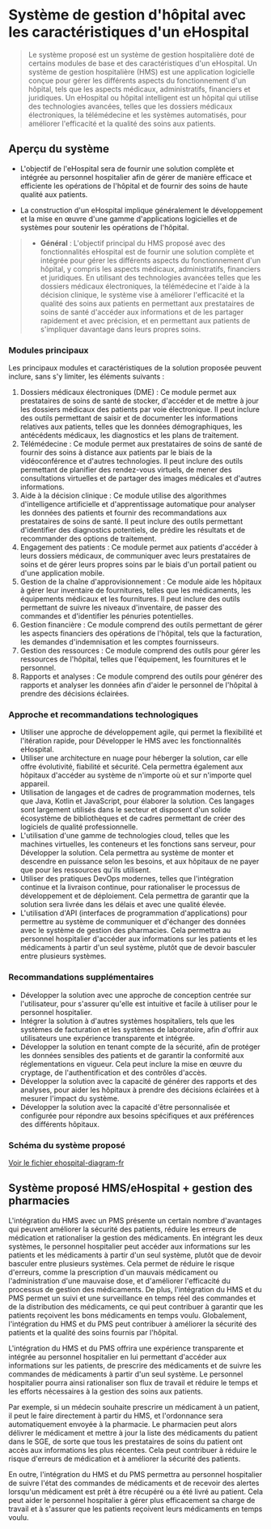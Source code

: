 # Système de gestion d'hôpital avec les caractéristiques d'un eHospital

> Le système proposé est un système de gestion hospitalière doté de certains modules de base et des caractéristiques d'un eHospital. Un système de gestion hospitalière (HMS) est une application logicielle conçue pour gérer les différents aspects du fonctionnement d'un hôpital, tels que les aspects médicaux, administratifs, financiers et juridiques. Un eHospital ou hôpital intelligent est un hôpital qui utilise des technologies avancées, telles que les dossiers médicaux électroniques, la télémédecine et les systèmes automatisés, pour améliorer l'efficacité et la qualité des soins aux patients.

## Aperçu du système

- L'objectif de l'eHospital sera de fournir une solution complète et intégrée au personnel hospitalier afin de gérer de manière efficace et efficiente les opérations de l'hôpital et de fournir des soins de haute qualité aux patients.

- La construction d'un eHospital implique généralement le développement et la mise en œuvre d'une gamme d'applications logicielles et de systèmes pour soutenir les opérations de l'hôpital.

> - **Général** : L'objectif principal du HMS proposé avec des fonctionnalités eHospital est de fournir une solution complète et intégrée pour gérer les différents aspects du fonctionnement d'un hôpital, y compris les aspects médicaux, administratifs, financiers et juridiques. En utilisant des technologies avancées telles que les dossiers médicaux électroniques, la télémédecine et l'aide à la décision clinique, le système vise à améliorer l'efficacité et la qualité des soins aux patients en permettant aux prestataires de soins de santé d'accéder aux informations et de les partager rapidement et avec précision, et en permettant aux patients de s'impliquer davantage dans leurs propres soins.

### Modules principaux

Les principaux modules et caractéristiques de la solution proposée peuvent inclure, sans s'y limiter, les éléments suivants :

1.  Dossiers médicaux électroniques (DME) : Ce module permet aux prestataires de soins de santé de stocker, d'accéder et de mettre à jour les dossiers médicaux des patients par voie électronique. Il peut inclure des outils permettant de saisir et de documenter les informations relatives aux patients, telles que les données démographiques, les antécédents médicaux, les diagnostics et les plans de traitement.
2.  Télémédecine : Ce module permet aux prestataires de soins de santé de fournir des soins à distance aux patients par le biais de la vidéoconférence et d'autres technologies. Il peut inclure des outils permettant de planifier des rendez-vous virtuels, de mener des consultations virtuelles et de partager des images médicales et d'autres informations.
3.  Aide à la décision clinique : Ce module utilise des algorithmes d'intelligence artificielle et d'apprentissage automatique pour analyser les données des patients et fournir des recommandations aux prestataires de soins de santé. Il peut inclure des outils permettant d'identifier des diagnostics potentiels, de prédire les résultats et de recommander des options de traitement.
4.  Engagement des patients : Ce module permet aux patients d'accéder à leurs dossiers médicaux, de communiquer avec leurs prestataires de soins et de gérer leurs propres soins par le biais d'un portail patient ou d'une application mobile.
5.  Gestion de la chaîne d'approvisionnement : Ce module aide les hôpitaux à gérer leur inventaire de fournitures, telles que les médicaments, les équipements médicaux et les fournitures. Il peut inclure des outils permettant de suivre les niveaux d'inventaire, de passer des commandes et d'identifier les pénuries potentielles.
6.  Gestion financière : Ce module comprend des outils permettant de gérer les aspects financiers des opérations de l'hôpital, tels que la facturation, les demandes d'indemnisation et les comptes fournisseurs.
7.  Gestion des ressources : Ce module comprend des outils pour gérer les ressources de l'hôpital, telles que l'équipement, les fournitures et le personnel.
8.  Rapports et analyses : Ce module comprend des outils pour générer des rapports et analyser les données afin d'aider le personnel de l'hôpital à prendre des décisions éclairées.

### Approche et recommandations technologiques

- Utiliser une approche de développement agile, qui permet la flexibilité et l'itération rapide, pour Développer le HMS avec les fonctionnalités eHospital.
- Utiliser une architecture en nuage pour héberger la solution, car elle offre évolutivité, fiabilité et sécurité. Cela permettra également aux hôpitaux d'accéder au système de n'importe où et sur n'importe quel appareil.
- Utilisation de langages et de cadres de programmation modernes, tels que Java, Kotlin et JavaScript, pour élaborer la solution. Ces langages sont largement utilisés dans le secteur et disposent d'un solide écosystème de bibliothèques et de cadres permettant de créer des logiciels de qualité professionnelle.
- L'utilisation d'une gamme de technologies cloud, telles que les machines virtuelles, les conteneurs et les fonctions sans serveur, pour Développer la solution. Cela permettra au système de monter et descendre en puissance selon les besoins, et aux hôpitaux de ne payer que pour les ressources qu'ils utilisent.
- Utiliser des pratiques DevOps modernes, telles que l'intégration continue et la livraison continue, pour rationaliser le processus de développement et de déploiement. Cela permettra de garantir que la solution sera livrée dans les délais et avec une qualité élevée.
- L'utilisation d'API (interfaces de programmation d'applications) pour permettre au système de communiquer et d'échanger des données avec le système de gestion des pharmacies. Cela permettra au personnel hospitalier d'accéder aux informations sur les patients et les médicaments à partir d'un seul système, plutôt que de devoir basculer entre plusieurs systèmes.

### Recommandations supplémentaires

- Développer la solution avec une approche de conception centrée sur l'utilisateur, pour s'assurer qu'elle est intuitive et facile à utiliser pour le personnel hospitalier.
- Intégrer la solution à d'autres systèmes hospitaliers, tels que les systèmes de facturation et les systèmes de laboratoire, afin d'offrir aux utilisateurs une expérience transparente et intégrée.
- Développer la solution en tenant compte de la sécurité, afin de protéger les données sensibles des patients et de garantir la conformité aux réglementations en vigueur. Cela peut inclure la mise en œuvre du cryptage, de l'authentification et des contrôles d'accès.
- Développer la solution avec la capacité de générer des rapports et des analyses, pour aider les hôpitaux à prendre des décisions éclairées et à mesurer l'impact du système.
- Développer la solution avec la capacité d'être personnalisée et configurée pour répondre aux besoins spécifiques et aux préférences des différents hôpitaux.

### Schéma du système proposé

[Voir le fichier ehospital-diagram-fr]()

## Système proposé HMS/eHospital + gestion des pharmacies

L'intégration du HMS avec un PMS présente un certain nombre d'avantages qui peuvent améliorer la sécurité des patients, réduire les erreurs de médication et rationaliser la gestion des médicaments. En intégrant les deux systèmes, le personnel hospitalier peut accéder aux informations sur les patients et les médicaments à partir d'un seul système, plutôt que de devoir basculer entre plusieurs systèmes. Cela permet de réduire le risque d'erreurs, comme la prescription d'un mauvais médicament ou l'administration d'une mauvaise dose, et d'améliorer l'efficacité du processus de gestion des médicaments. De plus, l'intégration du HMS et du PMS permet un suivi et une surveillance en temps réel des commandes et de la distribution des médicaments, ce qui peut contribuer à garantir que les patients reçoivent les bons médicaments en temps voulu. Globalement, l'intégration du HMS et du PMS peut contribuer à améliorer la sécurité des patients et la qualité des soins fournis par l'hôpital.

L'intégration du HMS et du PMS offrira une expérience transparente et intégrée au personnel hospitalier en lui permettant d'accéder aux informations sur les patients, de prescrire des médicaments et de suivre les commandes de médicaments à partir d'un seul système. Le personnel hospitalier pourra ainsi rationaliser son flux de travail et réduire le temps et les efforts nécessaires à la gestion des soins aux patients.

Par exemple, si un médecin souhaite prescrire un médicament à un patient, il peut le faire directement à partir du HMS, et l'ordonnance sera automatiquement envoyée à la pharmacie. Le pharmacien peut alors délivrer le médicament et mettre à jour la liste des médicaments du patient dans le SGE, de sorte que tous les prestataires de soins du patient ont accès aux informations les plus récentes. Cela peut contribuer à réduire le risque d'erreurs de médication et à améliorer la sécurité des patients.

En outre, l'intégration du HMS et du PMS permettra au personnel hospitalier de suivre l'état des commandes de médicaments et de recevoir des alertes lorsqu'un médicament est prêt à être récupéré ou a été livré au patient. Cela peut aider le personnel hospitalier à gérer plus efficacement sa charge de travail et à s'assurer que les patients reçoivent leurs médicaments en temps voulu.